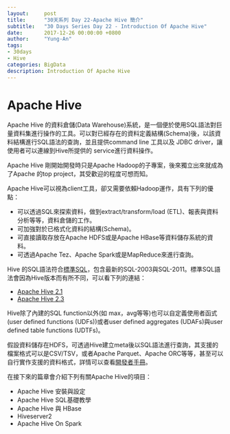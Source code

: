 ```yaml
---
layout:     post
title:      "30天系列 Day 22-Apache Hive 簡介"
subtitle:   "30 Days Series Day 22 - Introduction Of Apache Hive"
date:       2017-12-26 00:00:00 +0800
author:     "Yung-An"
tags:
- 30days
- Hive
categories: BigData
description: Introduction Of Apache Hive
---
```


# Apache Hive

Apache Hive 的資料倉儲(Data Warehouse)系統，是一個便於使用SQL語法對巨量資料集進行操作的工具。可以對已經存在的資料定義結構(Schema)後，以該資料結構進行SQL語法的查詢，並且提供command line 工具以及 JDBC driver，讓使用者可以連線到Hive所提供的 service進行資料操作。

Apache Hive 剛開始開發時只是Apache Hadoop的子專案，後來獨立出來就成為了Apache 的top project，其受歡迎的程度可想而知。

Apache Hive可以視為client工具，卻又需要依賴Hadoop運作，具有下列的優點：

* 可以透過SQL來探索資料，做到extract/transform/load (ETL)、報表與資料分析等等，資料倉儲的工作。
* 可加強對於已格式化資料的結構(Schema)。
* 可直接讀取存放在Apache HDFS或是Apache HBase等資料儲存系統的資料。
* 可透過Apache Tez、Apache Spark或是MapReduce來進行查詢。

Hive 的SQL語法符合[標準SQL][sql_standard]，包含最新的SQL-2003與SQL-2011。標準SQL語法會因為Hive版本而有所不同，可以看下列的連結：

* [Apache Hive 2.1][sql_21]
* [Apache Hive 2.3][sql_23]

Hive除了內建的SQL function以外(如 max，avg等等)也可以自定義使用者函式(user defined functions (UDFs))或者user defined aggregates (UDAFs)與user defined table functions (UDTFs)。

假設資料儲存在HDFS，可透過Hive建立meta後以SQL語法進行查詢，其支援的檔案格式可以是CSV/TSV，或者Apache Parquet、Apache ORC等等，甚至可以自行實作支援的資料格式，詳情可以查看[開發者手冊][file_format_develop]。

在接下來的篇章會介紹下列有關Apache Hive的項目：

* Apache Hive 安裝與設定
* Apache Hive SQL基礎教學
* Apache Hive 與 HBase
* Hiveserver2
* Apache Hive On Spark

[sql_standard]: https://cwiki.apache.org/confluence/display/Hive/Apache+Hive+SQL+Conformance
[sql_21]: https://cwiki.apache.org/confluence/display/Hive/Supported+Features%3A+Apache+Hive+2.1
[sql_23]: https://cwiki.apache.org/confluence/display/Hive/Supported+Features%3A+Apache+Hive+2.3
[file_format_develop]: https://cwiki.apache.org/confluence/display/Hive/DeveloperGuide#DeveloperGuide-FileFormats
